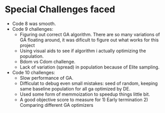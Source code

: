 # Special Challenges faced

- Code 8 was smooth.
- Code 9 challenges:
    + Figuring out correct GA algorithm. There are so many variations of GA floating around, it was dificult to figure out what works for this project
    + Using visual aids to see if algorithm i actually optimizing the population.
    + Bdom vs Cdom challenge.
    + Lack of variation (spread) in population because of Elite sampling.
- Code 10 challenges:
    + Slow performance of GA.
    + Difficulat to debug even small mistakes: seed of random, keeping same baseline population for all ga optimized by DE.
    + Used some form of memmoization to speedup things little bit.
    + A good objective score to measure for 1) Early termination 2) Comparing different GA optimizers